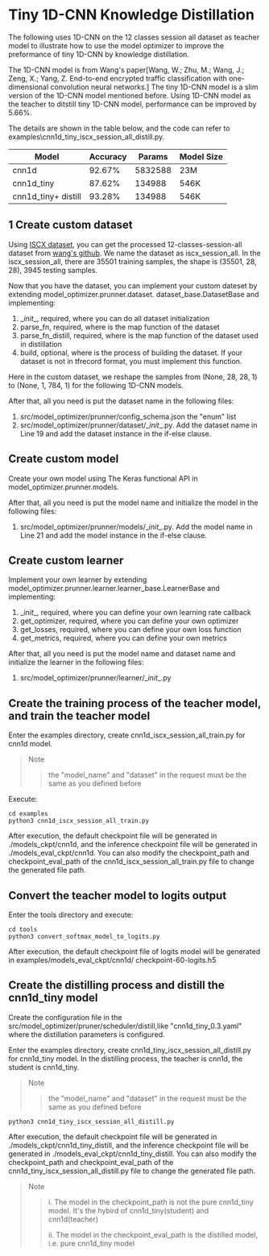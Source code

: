 # Tiny 1D-CNN Knowledge Distillation

The following uses 1D-CNN on the 12 classes session all dataset as teacher model to illustrate how to use the model 
optimizer to improve the preformance of tiny 1D-CNN by knowledge distillation.

The 1D-CNN model is from Wang's paper[Wang, W.; Zhu, M.; Wang, J.; Zeng, X.; Yang, Z. End-to-end encrypted traffic 
classification with one-dimensional convolution neural networks.] The tiny 1D-CNN model is a slim version of the 1D-CNN 
model mentioned before. Using 1D-CNN model as the teacher to ditstill tiny 1D-CNN model, performance can be improved by
5.66%.

The details are shown in the table below, and the code can refer to examples\cnn1d_tiny_iscx_session_all_distill.py. 

| Model     | Accuracy | Params              | Model Size |
| --------- | -------- | -------------------- | ---------------------------- |
| cnn1d | 92.67%   | 5832588 | 23M|
| cnn1d_tiny | 87.62%   | 134988 | 546K|
| cnn1d_tiny+ distill | 93.28%   | 134988 | 546K|


## 1 Create custom dataset
Using [ISCX dataset](https://www.unb.ca/cic/datasets/vpn.html), you can get the processed 12-classes-session-all dataset
from [wang's github](https://github.com/echowei/DeepTraffic/blob/master/2.encrypted_traffic_classification/3.PerprocessResults/12class.zip).
We name the dataset as iscx_session_all. In the iscx_session_all, there are 35501 training samples, the shape is (35501, 28, 28), 
3945 testing samples. 

Now that you have the dataset, you can implement your custom dateset by extending model_optimizer.prunner.dataset.
dataset_base.DatasetBase and implementing:

1. \__init__, required, where you can do all dataset initialization 
2. parse_fn, required, where is  the map function of the dataset 
3. parse_fn_distill, required, where is the map function of the dataset used in distillation
4. build, optional, where is the process of building the dataset. If your dataset is not in tfrecord format, you must 
implement this function.

Here in the custom dataset, we reshape the samples from (None, 28, 28, 1) to (None, 1, 784, 1) for the following 1D-CNN
models.

After that, all you need is put the dataset name in the following files:
1. src/model_optimizer/prunner/config_schema.json the "enum" list
2. src/model_optimizer/prunner/dataset/\__init__.py. Add the dataset name in Line 19 and add the dataset instance in the
if-else clause.

## Create custom model
Create your own model using The Keras functional API in model_optimizer.prunner.models.

After that, all you need is put the model name and initialize the model in the following files:
1. src/model_optimizer/prunner/models/\__init__.py. Add the model name in Line 21 and add the model instance in the
if-else clause.

## Create custom learner
Implement your own learner by extending model_optimizer.prunner.learner.learner_base.LearnerBase and implementing:
1. \__init__, required, where you can define your own learning rate callback
2. get_optimizer, required, where you can define your own optimizer
3. get_losses, required, where you can define your own loss function
4. get_metrics, required, where you can define your own metrics

After that, all you need is put the model name and dataset name and initialize the learner in the following files:
1. src/model_optimizer/prunner/learner/\__init__.py 

## Create the training process of the teacher model, and train the teacher model
Enter the examples directory, create cnn1d_iscx_session_all_train.py for cnn1d model. 

> Note
>  
> > the "model_name" and "dataset" in the request must be the same as you defined before

Execute:

```shell
cd examples
python3 cnn1d_iscx_session_all_train.py
```

After execution, the default checkpoint file will be generated in ./models_ckpt/cnn1d, and the inference
checkpoint file will be generated in ./models_eval_ckpt/cnn1d. You can also modify the checkpoint_path
and checkpoint_eval_path of the cnn1d_iscx_session_all_train.py file to change the generated file path.

## Convert the teacher model to logits output
Enter the tools directory and execute:
```shell
cd tools
python3 convert_softmax_model_to_logits.py
```

After execution, the default checkpoint file of logits model will be generated in examples/models_eval_ckpt/cnn1d/
checkpoint-60-logits.h5

## Create the distilling process and distill the cnn1d_tiny model
Create the configuration file in the src/model_optimizer/pruner/scheduler/distill,like "cnn1d_tiny_0.3.yaml" where the 
distillation parameters is configured.

Enter the examples directory, create cnn1d_tiny_iscx_session_all_distill.py for cnn1d_tiny model. In the distilling 
process, the teacher is cnn1d, the student is cnn1d_tiny. 

> Note
>  
> > the "model_name" and "dataset" in the request must be the same as you defined before

```shell
python3 cnn1d_tiny_iscx_session_all_distill.py
```

After execution, the default checkpoint file will be generated in ./models_ckpt/cnn1d_tiny_distill, and the inference 
checkpoint file will be generated in ./models_eval_ckpt/cnn1d_tiny_distill. You can also  modify the checkpoint_path and
checkpoint_eval_path of the cnn1d_tiny_iscx_session_all_distill.py file to change the 
generated file path.

> Note
>  
> > i. The model in the checkpoint_path is not the pure cnn1d_tiny model. It's the hybird of cnn1d_tiny(student) and  
> > cnn1d(teacher)
> >
> > ii. The model in the checkpoint_eval_path is the distilled model, i.e. pure cnn1d_tiny model
